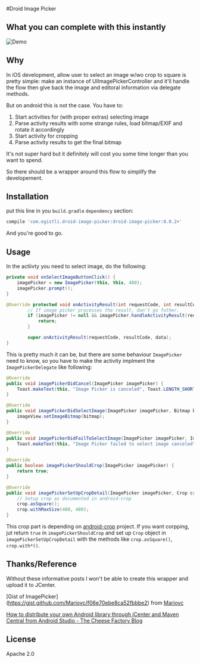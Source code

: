 #Droid Image Picker

## What you can complete with this instantly

![Demo](http://i.giphy.com/UPWnlzfcLsT1m.gif)

## Why
In iOS development, allow user to select an image w/wo crop to square is pretty simple: make an instance of UIImagePickerController and it'll handle the flow then give back the image and editoral information via delegate methods.

But on android this is not the case. You have to:

1. Start activities for (with proper extras) selecting image
2. Parse activity results with some strange rules, load bitmap/EXIF and rotate it accordingly
3. Start activity for cropping
4. Parse activity results to get the final bitmap

It's not super hard but it definitely will cost you some time longer than you want to spend.

So there should be a wrapper around this flow to simplify the developement.

## Installation

put this line in you `build.gradle` `dependency` section:

```gradle
compile 'com.egistli.droid-image-picker:droid-image-picker:0.0.2+'
```

And you're good to go.

## Usage

In the actiivty you need to select image, do the following:

```java
private void onSelectImageButtonClick() {
	imagePicker = new ImagePicker(this, this, 480);
	imagePicker.prompt();
}

@Override protected void onActivityResult(int requestCode, int resultCode, Intent data) {
		// If image picker processes the result, don't go futher.
		if (imagePicker != null && imagePicker.handleActivityResult(requestCode, resultCode, data)) {
            return;
        }

        super.onActivityResult(requestCode, resultCode, data);
}
```

This is pretty much it can be, but there are some behaviour `ImagePicker` need to know, so you have to make the activity implment the `ImagePickerDelegate` like following:

```java
@Override
public void imagePickerDidCancel(ImagePicker imagePicker) {
    Toast.makeText(this, "Image Picker is canceled", Toast.LENGTH_SHORT).show();
}

@Override
public void imagePickerDidSelectImage(ImagePicker imagePicker, Bitmap bitmap) {
    imageView.setImageBitmap(bitmap);
}

@Override
public void imagePickerDidFailToSelectImage(ImagePicker imagePicker, ImagePickerError error) {
	Toast.makeText(this, "Image Picker failed to select image canceled", 	Toast.LENGTH_SHORT).show();
}

@Override
public boolean imagePickerShouldCrop(ImagePicker imagePicker) {
    return true;
}

@Override
public void imagePickerSetUpCropDetail(ImagePicker imagePicker, Crop crop) {
	// Setup crop as documented in android-crop
    crop.asSquare();
    crop.withMaxSize(480, 480);
}
```

This crop part is depending on [android-crop](https://github.com/jdamcd/android-crop) project.
If you want corpping, jut return `true` in `imagePickerShouldCrop` and set up `Crop` object in `imagePickerSetUpCropDetail` with the methods like `crop.asSquare()`, `crop.with*()`.

## Thanks/Reference 
Without these informative posts I won't be able to create this wrapper and upload it to JCenter.

[Gist of ImagePicker] (https://gist.github.com/Mariovc/f06e70ebe8ca52fbbbe2) from [Mariovc](https://gist.github.com/Mariovc)

[How to distribute your own Android library through jCenter and Maven Central from Android Studio - The Cheese Factory Blog](https://inthecheesefactory.com/blog/how-to-upload-library-to-jcenter-maven-central-as-dependency/en)

## License

Apache 2.0
